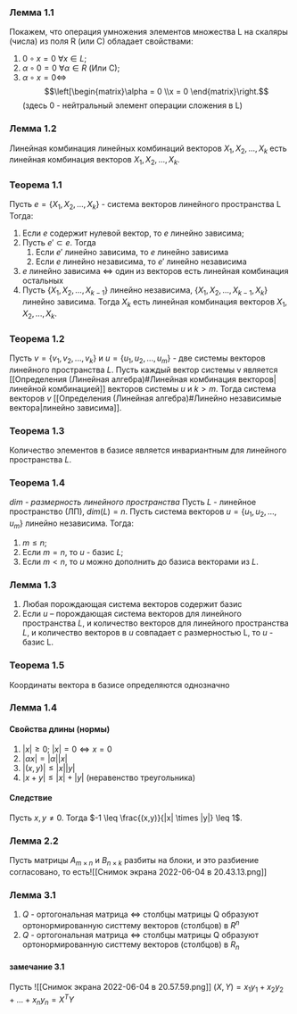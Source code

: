 ### Лемма 1.1
Покажем, что операция умножения элементов множества L на скаляры (числа) из поля R (или C) обладает свойствами:
1. $0 \circ x = 0$ $\forall x \in L$;
2.  $\alpha \circ 0 = 0$ $\forall \alpha \in R$ (Или C);
4. $\alpha \circ x = 0 \Leftrightarrow$ $$\left[\begin{matrix}\alpha = 0
 \\x = 0
\end{matrix}\right.$$
(здесь 0 - нейтральный элемент операции сложения в L)

### Лемма 1.2
Линейная комбинация линейных комбинаций векторов $X_1, X_2, ..., X_k$ есть линейная комбинация векторов $X_1, X_2, ..., X_k$.

### Теорема 1.1
Пусть $e = \{X_1, X_2, ..., X_k\}$ - система векторов линейного пространства L
Тогда:
1. Если $e$ содержит нулевой вектор, то $e$ линейно зависима;
2. Пусть $e' \subset e$. Тогда
	1. Если $e'$ линейно зависима, то $e$ линейно зависима
	2. Если $e$ линейно независима, то $e'$ линейно независима
3. $e$ линейно зависима $\Leftrightarrow$ один из векторов есть линейная комбинация остальных
4. Пусть $\{X_1, X_2, ..., X_{k-1}\}$ линейно независима, $\{X_1, X_2, ..., X_{k-1},X_k\}$ линейно зависима. Тогда $X_k$ есть линейная комбинация векторов $X_1, X_2, ..., X_k$.

### Теорема 1.2
Пусть $v = \{v_1, v_2, ..., v_k\}$ и $u = \{u_1, u_2, ..., u_m\}$ - две системы векторов линейного пространства $L$. Пусть каждый вектор системы v является [[Определения (Линейная алгебра)#Линейная комбинация векторов|линейной комбинацией]] векторов системы $u$ и $k>m$. Тогда система векторов $v$ [[Определения (Линейная алгебра)#Линейно независимые вектора|линейно зависима]].

### Теорема 1.3
Количество элементов в базисе является инвариантным для линейного пространства $L$.

### Теорема 1.4
*dim - размерность линейного пространства*
Пусть $L$ - линейное пространство (ЛП), $dim(L) = n$.
Пусть система векторов $u = \{u_1, u_2, ..., u_m\}$ линейно независима. Тогда:

1. $m \leq n$;
2. Если $m = n$, то $u$ - базис $L$;
3. Если $m < n$, то $u$ можно дополнить до базиса векторами из $L$.

### Лемма 1.3
1. Любая порождающая система векторов содержит базис
2. Если $u$ – порождающая система векторов для линейного пространства $L$, и количество векторов для линейного пространства $L$, и количество векторов в $u$ совпадает с размерностью L, то $u$ - базис L.

### Теорема 1.5
Координаты вектора в базисе определяются однозначно

### Лемма 1.4
#### Свойства длины (нормы)
1. $|x| \geq 0;$ $|x| = 0 \Leftrightarrow x = 0$
2. $|\alpha x| = |\alpha||x|$
3. $|(x,y)| \leq |x||y|$
4. $|x+y| \leq |x| + |y|$ (неравенство треугольника)
#### Следствие
Пусть $x, y \neq 0$. Тогда $-1 \leq \frac{(x,y)}{|x| \times |y|} \leq 1$.

### Лемма 2.2
Пусть матрицы $A_{m \times n}$ и $B_{n \times k}$ разбиты на блоки, и это разбиение согласовано, то есть![[Снимок экрана 2022-06-04 в 20.43.13.png]]

### Лемма 3.1
1. $Q$ - ортогональная матрица $\Leftrightarrow$ столбцы матрицы Q образуют ортонормированную систтему векторов (столбцов) в $R^n$
2. $Q$ - ортогональная матрица $\Leftrightarrow$ столбцы матрицы Q образуют ортонормированную систтему векторов (столбцов) в $R_n$
#### замечание 3.1
Пусть 
![[Снимок экрана 2022-06-04 в 20.57.59.png]]
$(X,Y) = x_1y_1 + x_2y_2+...+x_ny_n = X^TY$

